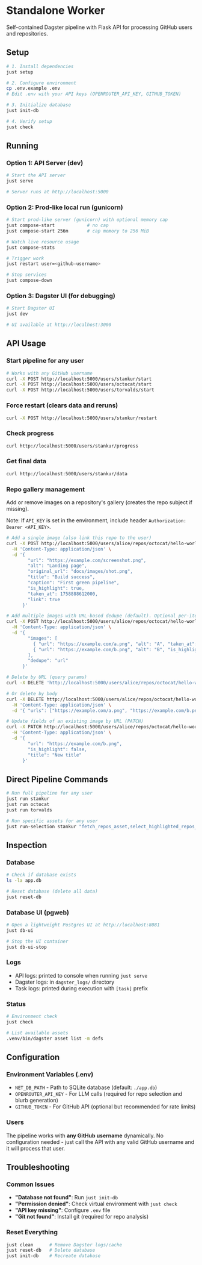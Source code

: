 # Standalone Worker

Self-contained Dagster pipeline with Flask API for processing GitHub users and repositories.

## Setup

```bash
# 1. Install dependencies
just setup

# 2. Configure environment
cp .env.example .env
# Edit .env with your API keys (OPENROUTER_API_KEY, GITHUB_TOKEN)

# 3. Initialize database
just init-db

# 4. Verify setup
just check
```

## Running

### Option 1: API Server (dev)

```bash
# Start the API server
just serve

# Server runs at http://localhost:5000
```

### Option 2: Prod-like local run (gunicorn)

```bash
# Start prod-like server (gunicorn) with optional memory cap
just compose-start            # no cap
just compose-start 256m       # cap memory to 256 MiB

# Watch live resource usage
just compose-stats

# Trigger work
just restart user=<github-username>

# Stop services
just compose-down
```

### Option 3: Dagster UI (for debugging)

```bash
# Start Dagster UI
just dev

# UI available at http://localhost:3000
```

## API Usage

### Start pipeline for any user

```bash
# Works with any GitHub username
curl -X POST http://localhost:5000/users/stankur/start
curl -X POST http://localhost:5000/users/octocat/start
curl -X POST http://localhost:5000/users/torvalds/start
```

### Force restart (clears data and reruns)

```bash
curl -X POST http://localhost:5000/users/stankur/restart
```

### Check progress

```bash
curl http://localhost:5000/users/stankur/progress
```

### Get final data

```bash
curl http://localhost:5000/users/stankur/data
```

### Repo gallery management

Add or remove images on a repository's gallery (creates the repo subject if missing).

Note: If `API_KEY` is set in the environment, include header `Authorization: Bearer <API_KEY>`.

```bash
# Add a single image (also link this repo to the user)
curl -X POST http://localhost:5000/users/alice/repos/octocat/hello-world/gallery \
  -H 'Content-Type: application/json' \
  -d '{
        "url": "https://example.com/screenshot.png",
        "alt": "Landing page",
        "original_url": "docs/images/shot.png",
        "title": "Build success",
        "caption": "First green pipeline",
        "is_highlight": true,
        "taken_at": 1758888612000,
        "link": true
      }'

# Add multiple images with URL-based dedupe (default). Optional per-item: title, caption, is_highlight, taken_at (epoch ms; defaults to now)
curl -X POST http://localhost:5000/users/alice/repos/octocat/hello-world/gallery \
  -H 'Content-Type: application/json' \
  -d '{
        "images": [
          { "url": "https://example.com/a.png", "alt": "A", "taken_at": 1758794400000 },
          { "url": "https://example.com/b.png", "alt": "B", "is_highlight": true }
        ],
        "dedupe": "url"
      }'

# Delete by URL (query params)
curl -X DELETE 'http://localhost:5000/users/alice/repos/octocat/hello-world/gallery?url=https://example.com/a.png&url=https://example.com/b.png'

# Or delete by body
curl -X DELETE http://localhost:5000/users/alice/repos/octocat/hello-world/gallery \
  -H 'Content-Type: application/json' \
  -d '{ "urls": ["https://example.com/a.png", "https://example.com/b.png"] }'

# Update fields of an existing image by URL (PATCH)
curl -X PATCH http://localhost:5000/users/alice/repos/octocat/hello-world/gallery \
  -H 'Content-Type: application/json' \
  -d '{
        "url": "https://example.com/b.png",
        "is_highlight": false,
        "title": "New title"
      }'
```

## Direct Pipeline Commands

```bash
# Run full pipeline for any user
just run stankur
just run octocat
just run torvalds

# Run specific assets for any user
just run-selection stankur "fetch_repos_asset,select_highlighted_repos_asset"
```

## Inspection

### Database

```bash
# Check if database exists
ls -la app.db

# Reset database (delete all data)
just reset-db
```

### Database UI (pgweb)

```bash
# Open a lightweight Postgres UI at http://localhost:8081
just db-ui

# Stop the UI container
just db-ui-stop
```

### Logs

-   API logs: printed to console when running `just serve`
-   Dagster logs: in `dagster_logs/` directory
-   Task logs: printed during execution with `[task]` prefix

### Status

```bash
# Environment check
just check

# List available assets
.venv/bin/dagster asset list -m defs
```

## Configuration

### Environment Variables (.env)

-   `NET_DB_PATH` - Path to SQLite database (default: `./app.db`)
-   `OPENROUTER_API_KEY` - For LLM calls (required for repo selection and blurb generation)
-   `GITHUB_TOKEN` - For GitHub API (optional but recommended for rate limits)

### Users

The pipeline works with **any GitHub username** dynamically. No configuration needed - just call the API with any valid GitHub username and it will process that user.

## Troubleshooting

### Common Issues

-   **"Database not found"**: Run `just init-db`
-   **"Permission denied"**: Check virtual environment with `just check`
-   **"API key missing"**: Configure `.env` file
-   **"Git not found"**: Install git (required for repo analysis)

### Reset Everything

```bash
just clean      # Remove Dagster logs/cache
just reset-db   # Delete database
just init-db    # Recreate database
```
